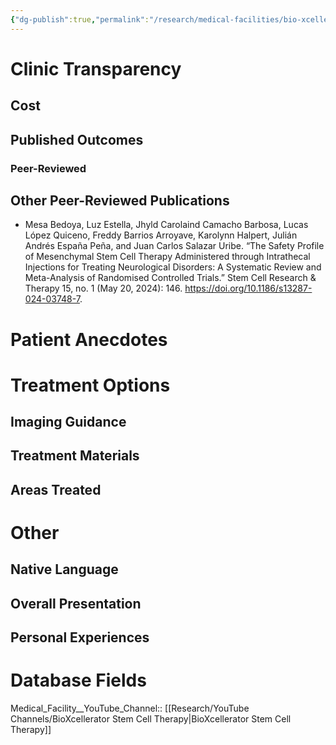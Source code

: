 ```yaml
---
{"dg-publish":true,"permalink":"/research/medical-facilities/bio-xcellerator/"}
---
```


# Clinic Transparency
## Cost

## Published Outcomes
### Peer-Reviewed

## Other Peer-Reviewed Publications
- Mesa Bedoya, Luz Estella, Jhyld Carolaind Camacho Barbosa, Lucas López Quiceno, Freddy Barrios Arroyave, Karolynn Halpert, Julián Andrés España Peña, and Juan Carlos Salazar Uribe. “The Safety Profile of Mesenchymal Stem Cell Therapy Administered through Intrathecal Injections for Treating Neurological Disorders: A Systematic Review and Meta-Analysis of Randomised Controlled Trials.” Stem Cell Research & Therapy 15, no. 1 (May 20, 2024): 146. https://doi.org/10.1186/s13287-024-03748-7.
# Patient Anecdotes

# Treatment Options
## Imaging Guidance

## Treatment Materials

## Areas Treated

# Other
## Native Language

## Overall Presentation

## Personal Experiences

# Database Fields
Medical_Facility__YouTube_Channel:: [[Research/YouTube Channels/BioXcellerator Stem Cell Therapy\|BioXcellerator Stem Cell Therapy]]
